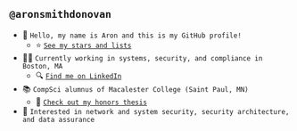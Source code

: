 ## `@aronsmithdonovan`

- 👋 `Hello, my name is Aron and this is my GitHub profile!`
  - ⭐ [`See my stars and lists`](https://github.com/aronsmithdonovan?tab=stars)
- 👨‍💻 `Currently working in systems, security, and compliance in Boston, MA`
  - 🔍 [`Find me on LinkedIn`](https://www.linkedin.com/in/aronsmithdonovan/)
- 📚 `CompSci alumnus of Macalester College (Saint Paul, MN)`
  - 📓 [`Check out my honors thesis`](https://digitalcommons.macalester.edu/mathcs_honors/65/)
- 💭 `Interested in network and system security, security architecture, and data assurance`
